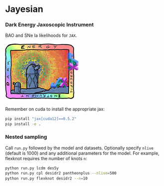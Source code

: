 # Jayesian
### Dark Energy Jaxoscopic Instrument
BAO and SNe Ia likelihoods for `JAX`.

![Jayesian logo](logo.png)

Remember on cuda to install the appropriate jax:
```bash
pip install "jax[cuda12]==0.5.2"
pip install -e .
```

### Nested sampling
Call `run.py` followed by the model and datasets. Optionally specify `nlive` (default is 1000) and any additional parameters for the model.
For example, flexknot requires the number of knots `n`:
```bash
python run.py lcdm des5y
python run.py cpl desidr2 pantheonplus --nlive=500
python run.py flexknot desidr2 --n=10
```
